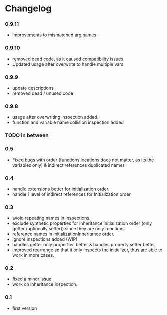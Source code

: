 # Changelog

### 0.9.11
- improvements to mismatched arg names.

### 0.9.10
- removed dead code, as it caused compatibility issues
- Updated usage after overwrite to handle multiple vars

### 0.9.9
- update descriptions
- removed dead / unused code

### 0.9.8
- usage after overwriting inspection added.
- function and variable name collision inspection added

### TODO in between

### 0.5
- Fixed bugs with order (functions locations does not matter, as its the variables only) & indirect references duplicated names

### 0.4
- handle extensions better for initialization order.
- handle 1 level of indirect references for Initialization order.


### 0.3
- avoid repeating names in inspections.
- exclude synthetic properties for inheritance initialization order (only getter (optionally setter)) since they are only functions
- reference names in initializationInheritance order.
- ignore inspections added (WIP)
- handles getter only properties better & handles property setter better
- improved rearrange so that it only inspects the initializer, thus are able to work in more cases.


### 0.2
- fixed a minor issue
- work on inheritance inspection.

### 0.1
- first version